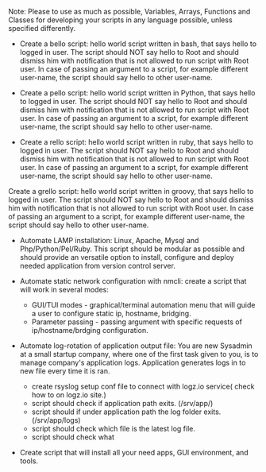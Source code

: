 Note: Please to use as much as possible, Variables, Arrays, Functions and Classes for developing your scripts in any language possible, unless specified differently.

* Create a bello script: hello world script written in bash, that says hello to logged in user. The script should NOT say hello to Root and should dismiss him with notification that is not allowed to run script with Root user. In case of passing an argument to a script, for example different user-name, the script should say hello to other user-name.

* Create a pello script: hello world script written in Python, that says hello to logged in user. The script should NOT say hello to Root and should dismiss him with notification that is not allowed to run script with Root user. In case of passing an argument to a script, for example different user-name, the script should say hello to other user-name.

* Create a rello script: hello world script written in ruby, that says hello to logged in user. The script should NOT say hello to Root and should dismiss him with notification that is not allowed to run script with Root user. In case of passing an argument to a script, for example different user-name, the script should say hello to other user-name.

Create a grello script: hello world script written in groovy, that says hello to logged in user. The script should NOT say hello to Root and should dismiss him with notification that is not allowed to run script with Root user. In case of passing an argument to a script, for example different user-name, the script should say hello to other user-name.

* Automate LAMP installation: Linux, Apache, Mysql and Php/Python/Pel/Ruby. This script should be modular as possible and should provide an versatile option to install, configure and deploy needed application from version control server.

* Automate static network configuration with nmcli: create a script that will work in several modes:
  * GUI/TUI modes - graphical/terminal automation menu that will guide a user to configure static ip, hostname, bridging.
  * Parameter passing - passing argument with specific requests of ip/hostname/brdging configuration.

* Automate log-rotation of application output file: You are new Sysadmin at a small startup company, where one of the first task given to you, is to manage company's application logs.
Application generates logs in to new file every time it is ran.
  * create rsyslog setup conf file to connect with logz.io service( check how to on logz.io site.)
  * script should check if application path exits.  (/srv/app/)
  * script should if under application path the log folder exits. (/srv/app/logs)
  * script should check which file is the latest log file.
  * script should check what


* Create script that will install all your need apps, GUI environment, and tools.
